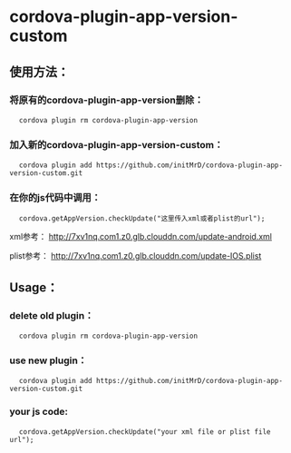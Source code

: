 # cordova-plugin-app-version-custom

## 使用方法：

### 将原有的cordova-plugin-app-version删除：
<pre>
  <code>cordova plugin rm cordova-plugin-app-version</code>
</pre>
### 加入新的cordova-plugin-app-version-custom：
<pre>
  <code>cordova plugin add https://github.com/initMrD/cordova-plugin-app-version-custom.git</code>
</pre>
### 在你的js代码中调用：
<pre>
  <code>cordova.getAppVersion.checkUpdate("这里传入xml或者plist的url");</code>
</pre>

xml参考：
http://7xv1nq.com1.z0.glb.clouddn.com/update-android.xml

plist参考：
http://7xv1nq.com1.z0.glb.clouddn.com/update-IOS.plist



## Usage：

### delete old plugin：
<pre>
  <code>cordova plugin rm cordova-plugin-app-version</code>
</pre>
### use new plugin：
<pre>
  <code>cordova plugin add https://github.com/initMrD/cordova-plugin-app-version-custom.git</code>
</pre>
### your js code:
<pre>
  <code>cordova.getAppVersion.checkUpdate("your xml file or plist file url");</code>
</pre>
